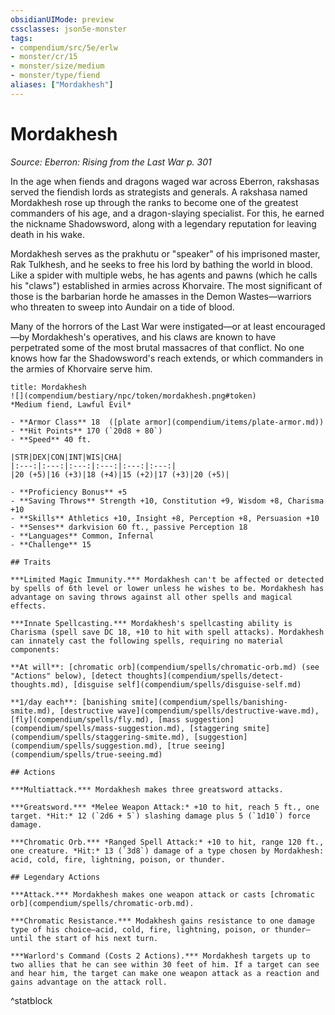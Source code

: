 ```yaml
---
obsidianUIMode: preview
cssclasses: json5e-monster
tags:
- compendium/src/5e/erlw
- monster/cr/15
- monster/size/medium
- monster/type/fiend
aliases: ["Mordakhesh"]
---
```

# Mordakhesh
*Source: Eberron: Rising from the Last War p. 301*  

In the age when fiends and dragons waged war across Eberron, rakshasas served the fiendish lords as strategists and generals. A rakshasa named Mordakhesh rose up through the ranks to become one of the greatest commanders of his age, and a dragon-slaying specialist. For this, he earned the nickname Shadowsword, along with a legendary reputation for leaving death in his wake.

Mordakhesh serves as the prakhutu or "speaker" of his imprisoned master, Rak Tulkhesh, and he seeks to free his lord by bathing the world in blood. Like a spider with multiple webs, he has agents and pawns (which he calls his "claws") established in armies across Khorvaire. The most significant of those is the barbarian horde he amasses in the Demon Wastes—warriors who threaten to sweep into Aundair on a tide of blood.

Many of the horrors of the Last War were instigated—or at least encouraged—by Mordakhesh's operatives, and his claws are known to have perpetrated some of the most brutal massacres of that conflict. No one knows how far the Shadowsword's reach extends, or which commanders in the armies of Khorvaire serve him.

```ad-statblock
title: Mordakhesh
![](compendium/bestiary/npc/token/mordakhesh.png#token)
*Medium fiend, Lawful Evil*

- **Armor Class** 18  ([plate armor](compendium/items/plate-armor.md))
- **Hit Points** 170 (`20d8 + 80`)
- **Speed** 40 ft.

|STR|DEX|CON|INT|WIS|CHA|
|:---:|:---:|:---:|:---:|:---:|:---:|
|20 (+5)|16 (+3)|18 (+4)|15 (+2)|17 (+3)|20 (+5)|

- **Proficiency Bonus** +5
- **Saving Throws** Strength +10, Constitution +9, Wisdom +8, Charisma +10
- **Skills** Athletics +10, Insight +8, Perception +8, Persuasion +10
- **Senses** darkvision 60 ft., passive Perception 18
- **Languages** Common, Infernal
- **Challenge** 15

## Traits

***Limited Magic Immunity.*** Mordakhesh can't be affected or detected by spells of 6th level or lower unless he wishes to be. Mordakhesh has advantage on saving throws against all other spells and magical effects.

***Innate Spellcasting.*** Mordakhesh's spellcasting ability is Charisma (spell save DC 18, +10 to hit with spell attacks). Mordakhesh can innately cast the following spells, requiring no material components:

**At will**: [chromatic orb](compendium/spells/chromatic-orb.md) (see "Actions" below), [detect thoughts](compendium/spells/detect-thoughts.md), [disguise self](compendium/spells/disguise-self.md)

**1/day each**: [banishing smite](compendium/spells/banishing-smite.md), [destructive wave](compendium/spells/destructive-wave.md), [fly](compendium/spells/fly.md), [mass suggestion](compendium/spells/mass-suggestion.md), [staggering smite](compendium/spells/staggering-smite.md), [suggestion](compendium/spells/suggestion.md), [true seeing](compendium/spells/true-seeing.md)

## Actions

***Multiattack.*** Mordakhesh makes three greatsword attacks.

***Greatsword.*** *Melee Weapon Attack:* +10 to hit, reach 5 ft., one target. *Hit:* 12 (`2d6 + 5`) slashing damage plus 5 (`1d10`) force damage.

***Chromatic Orb.*** *Ranged Spell Attack:* +10 to hit, range 120 ft., one creature. *Hit:* 13 (`3d8`) damage of a type chosen by Mordakhesh: acid, cold, fire, lightning, poison, or thunder.

## Legendary Actions

***Attack.*** Mordakhesh makes one weapon attack or casts [chromatic orb](compendium/spells/chromatic-orb.md).

***Chromatic Resistance.*** Modakhesh gains resistance to one damage type of his choice—acid, cold, fire, lightning, poison, or thunder—until the start of his next turn.

***Warlord's Command (Costs 2 Actions).*** Mordakhesh targets up to two allies that he can see within 30 feet of him. If a target can see and hear him, the target can make one weapon attack as a reaction and gains advantage on the attack roll.
```
^statblock